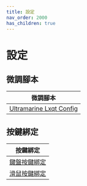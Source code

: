 ```yaml
---
title: 設定
nav_order: 2000
has_children: true
---
```



# 設定


## 微調腳本

| 微調腳本 |
| --- |
| [Ultramarine Lxqt Config](https://github.com/samwhelp/ultramarine-lxqt-adjustment/tree/main/prototype/main/lxqt-config/Main) |


## 按鍵綁定

| 按鍵綁定 |
| --- |
| [鍵盤按鍵綁定](https://samwhelp.github.io/note-about-ultramarine-lxqt/read/config/keybind.html) |
| [滑鼠按鍵綁定](https://samwhelp.github.io/note-about-ultramarine-lxqt/read/config/mousebind.html) |
